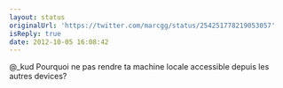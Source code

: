 ```yaml
---
layout: status
originalUrl: 'https://twitter.com/marcgg/status/254251778219053057'
isReply: true
date: 2012-10-05 16:08:42
---
```


@_kud Pourquoi ne pas rendre ta machine locale accessible depuis les autres devices?
